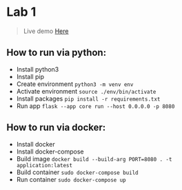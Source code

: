 # Lab 1
> Live demo [Here](https://serverlab1.herokuapp.com/)
## How to run via python:
- Install python3
- Install pip
- Create environment `python3 -m venv env`
- Activate environment `source ./env/bin/activate`
- Install packages `pip install -r requirements.txt`
- Run app `flask --app core run --host 0.0.0.0 -p 8080`

## How to run via docker:
- Install docker
- Install docker-compose
- Build image `docker build --build-arg PORT=8080 . -t application:latest`
- Build container `sudo docker-compose build`
- Run container `sudo docker-compose up`